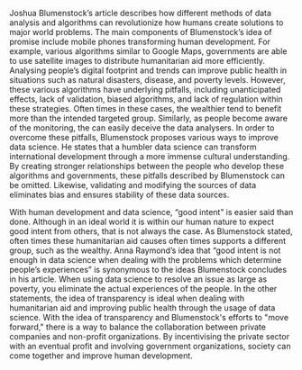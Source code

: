 

   Joshua Blumenstock’s article describes how different methods of data analysis and algorithms can revolutionize how humans create solutions to major world problems. The main components of Blumenstock’s idea of promise include mobile phones transforming human development. For example, various algorithms similar to Google Maps, governments are able to use satellite images to distribute humanitarian aid more efficiently. Analysing people’s digital footprint and trends can improve public health in situations such as natural disasters, disease, and poverty levels. However, these various algorithms have underlying pitfalls, including unanticipated effects, lack of validation, biased algorithms, and lack of regulation within these strategies. Often times in these cases, the wealthier tend to benefit more than the intended targeted group. Similarly, as people become aware of the monitoring, the can easily deceive the data analysers. In order to overcome these pitfalls, Blumenstock proposes various ways to improve data science. He states that a humbler data science can transform international development through a more immense cultural understanding. By creating stronger relationships between the people who develop these algorithms and governments, these pitfalls described by Blumenstock can be omitted. Likewise, validating and modifying the sources of data eliminates bias and ensures stability of these data sources. 
 
  With human development and data science, “good intent” is easier said than done. Although in an ideal world it is within our human nature to expect good intent from others, that is not always the case. As Blumenstock stated, often times these humanitarian aid causes often times supports a different group, such as the wealthy. Anna Raymond’s idea that “good intent is not enough in data science when dealing with the problems which determine people’s experiences” is synonymous to the ideas Blumenstock concludes in his article. When using data science to resolve an issue as large as poverty, you eliminate the actual experiences of the people. In the other statements, the idea of transparency is ideal when dealing with humanitarian aid and improving public health through the usage of data science. With the idea of transparency and Blumenstock's efforts to "move forward," there is a way to balance the collaboration between private companies and non-profit organizations. By incentivising the private sector with an eventual profit and involving government organizations, society can come together and improve human development. 


